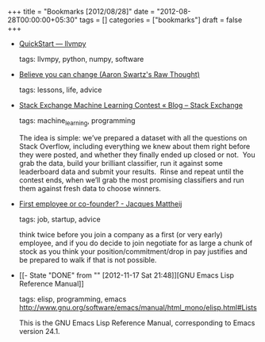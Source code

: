 +++
title = "Bookmarks [2012/08/28]"
date = "2012-08-28T00:00:00+05:30"
tags = []
categories = ["bookmarks"]
draft = false
+++

-   [QuickStart — llvmpy](http://www.llvmpy.org/)

    tags: llvmpy, python, numpy, software

-   [Believe you can change (Aaron Swartz's Raw Thought)](http://www.aaronsw.com/weblog/dweck)

    tags: lessons, life, advice

-   [Stack Exchange Machine Learning Contest « Blog – Stack Exchange](http://blog.stackoverflow.com/2012/08/stack-exchange-machine-learning-contest/)

    tags: machine<sub>learning</sub>, programming

    The idea is simple: we’ve prepared a dataset with all the questions on Stack Overflow, including everything we knew about them right before they were posted, and whether they finally ended up closed or not.  You grab the data, build your brilliant classifier, run it against some leaderboard data and submit your results.  Rinse and repeat until the contest ends, when we’ll grab the most promising classifiers and run them against fresh data to choose winners.

-   [First employee or co-founder? - Jacques Mattheij](http://jacquesmattheij.com/first-employee-or-cofounder/)

    tags: job, startup, advice

    think twice before you join a company as a first (or very early) employee, and if you do decide to join negotiate for as large a chunk of stock as you think your position/commitment/drop in pay justifies and be prepared to walk if that is not possible.

-   [[- State "DONE"       from ""           <span class="timestamp-wrapper"><span class="timestamp">[2012-11-17 Sat 21:48]</span></span>][GNU Emacs Lisp Reference Manual]]

    tags: elisp, programming, emacs
        <http://www.gnu.org/software/emacs/manual/html_mono/elisp.html#Lists>

    This is the GNU Emacs Lisp Reference Manual, corresponding to Emacs version 24.1.
